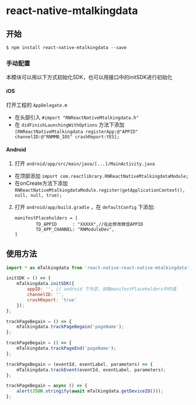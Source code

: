 
# react-native-mtalkingdata

## 开始

`$ npm install react-native-mtalkingdata --save`


### 手动配置

本模块可以用以下方式初始化SDK，也可以用接口中的initSDK进行初始化

#### iOS

打开工程的 `AppDelegate.m`
  - 在头部引入 `#import "RNReactNativeMtalkingdata.h"`
  - 在 `didFinishLaunchingWithOptions` 方法下添加 `[RNReactNativeMtalkingdata registerApp:@"APPID" channelID:@"RNMMB_IOS" crashReport:YES];`

#### Android

1. 打开 `android/app/src/main/java/[...]/MainActivity.java`
  - 在顶部添加 `import com.reactlibrary.RNReactNativeMtalkingdataModule;`
  - 在onCreate方法下添加 `RNReactNativeMtalkingdataModule.register(getApplicationContext(), null, null, true);`
2. 打开 `android/app/build.gradle` ，在 `defaultConfig` 下添加:   
    ```
    manifestPlaceholders = [
            TD_APPID      : "XXXXX",//在此修改微信APPID
            TD_APP_CHANNEL: "RNModuleDev",
    ]
    ```


## 使用方法
```javascript
import * as mTalkingdata from 'react-native-react-native-mtalkingdata';

initSDK = () => {
    mTalkingdata.initSDK({
        appID: '', // android 下为空，读取manifestPlaceholders中的值
        channelID: '',
        crashReport: 'true'
    });
};

trackPageBegain = () => {
    mTalkingdata.trackPageBegain('pageName');
};

trackPageBegain = () => {
    mTalkingdata.trackPageEnd('pageName');
};

trackPageBegain = (eventId, eventLabel, parameters) => {
    mTalkingdata.trackEvent(eventId, eventLabel, parameters);
};

trackPageBegain = async () => {
    alert(JSON.stringify(await mTalkingdata.getDeviceID()));
};
```
  